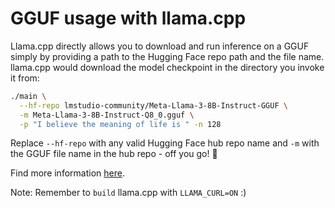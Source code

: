# GGUF usage with llama.cpp

Llama.cpp directly allows you to download and run inference on a GGUF simply by providing a path to the Hugging Face repo path and the file name. llama.cpp would download the model checkpoint in the directory you invoke it from:

```bash
./main \
  --hf-repo lmstudio-community/Meta-Llama-3-8B-Instruct-GGUF \
  -m Meta-Llama-3-8B-Instruct-Q8_0.gguf \
  -p "I believe the meaning of life is " -n 128
```

Replace `--hf-repo` with any valid Hugging Face hub repo name and `-m` with the GGUF file name in the hub repo - off you go! 🦙

Find more information [here](https://github.com/ggerganov/llama.cpp/pull/6234).

Note: Remember to `build` llama.cpp with `LLAMA_CURL=ON` :)